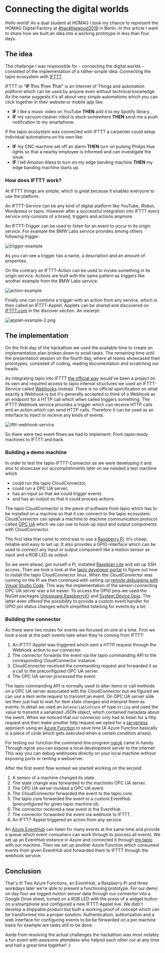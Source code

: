 # Connecting the digital worlds

Hello world! As a dual student at HOMAG I took my chance to represent the HOMAG Digital Factory at [#hackthewood2019](http://www.hackthewood.com) in Berlin. In this article I want to share how we built an idea into a working prototype in less than four days.

## The idea

The challenge I was responsible for - connecting the digital worlds - consisted of the implementation of a rather simple idea: Connecting the tapio ecosystem with [IFTTT](https://ifttt.com/).

IFTTT or "**IF T**his **T**hen **T**hat" is an Internet of Things and automation platform which can be used by anyone even without technical knowledge. As the name suggests it's all about very simple automations which you can click together in their website or mobile app like:

* **IF** I like a music video on YouTube **THEN** add it to my Spotify library.
* **IF** my vacuum cleaner robot is stuck somewhere **THEN** send me a push notification to my smartphone.

If the tapio ecosystem was connected with IFTTT a carpenter could setup individual automations on his own like:

* **IF** my CNC machine set off an alarm **THEN** turn on pulsing Philips Hue lights so that a nearby employee is informed and can investigate the issue.
* **IF** I tell Amazon Alexa to turn on my edge banding machine **THEN** my edge banding machine starts up.

### How does IFTTT work?

At IFTTT things are simple, which is great because it enables everyone to use the platform.

An IFTTT-Service can be any kind of digital platform like YouTube, iRobot, Wordpress or tapio. However after a successful integration into IFTTT every service only consists of a brand, triggers and actions anymore.

An IFTTT-Trigger can be used to listen for an event to occur in its origin service. For example the BMW Labs service provides among others following trigger:

![trigger-example](assets/trigger-example.png)

As you can see a trigger has a name, a description and an amount of properties.

On the contrary an IFTTT-Action can be used to invoke something in its origin service. Actions are built with the same pattern as triggers like another example from the BMW Labs service:

![action-example](assets/action-example.png)

Finally one can combine a trigger with an action from any service, which is then called an IFTTT-Applet. Applets can be shared and discovered on [IFTTT.com](http://www.ifttt.com/discover) in the discover section. An excerpt:

![applet-example-2.png](assets/applet-example-2.png)

## The implementation

On the first day of the hackathon we used the available time to create an implementation plan broken down to small tasks. The remaining time until the presentation session on the fourth day, where all teams showcased their prototypes, consisted of coding, reading documentation and scratching our heads.

As integrating tapio into IFTTT [the official way](https://platform.ifttt.com/docs) would've been a project on its own and required access to tapio internal structures we used an IFTTT-Service called [Webhooks](https://ifttt.com/maker_webhooks) instead. There is no official specification on what exactly a Webhook is but it's generally accepted to think of a Webhook as an endpoint for a HTTP call which when called triggers something. The IFTTT Webhook service provides a trigger which can receive HTTP calls and an action which can send HTTP calls. Therefore it can be used as an interface to inject or receive any kinds of events.

![ifttt-webhook-service](assets/ifttt-webhook-service.png)

So there were two event flows we had to implement: From tapio-ready machines to IFTTT and back.

### Building a demo machine

In order to test the tapio-IFTTT-Connector as we were developing it and also to showcase our accomplishments later on we needed a test machine which

* could run the tapio CloudConnector,
* could run a OPC UA server,
* has an input so that we could trigger events
* and has an output so that it could process actions.

The tapio CloudConnector is the piece of software from tapio which has to be installed on a machine so that it can connect to the tapio ecosystem. CloudConnector can speak a machine to machine communication protocol called [OPC UA](https://opcfoundation.org/about/opc-technologies/opc-ua/) which we can use to hook up input and output components with CloudConnector.

The first idea that came to mind was to use a [Raspberry Pi](https://www.raspberrypi.org/). It's cheap, reliable and easy to set up. It also provides a GPIO-interface which can be used to connect any input or output component like a motion sensor as input and a RGB LED as output.

So we went ahead, got ourself a Pi, installed [Raspbian Lite](https://www.raspberrypi.org/downloads/raspbian/) and set up SSH access. Then we took a look at the [tapio developer portal](https://developer.tapio.one) to figure out how to install the tapio CloudConnector linux. When the CloudConnector was running on the Pi we then continued with setting up [remote debugging with Visual Studio Code](https://www.hanselman.com/blog/RemoteDebuggingWithVSCodeOnWindowsToARaspberryPiUsingNETCoreOnARM.aspx). This way the implementation of the sensor-connecting OPC UA server was a lot easier. To access the GPIO pins we used the NuGet packages [Unosquare.RaspberryIO](https://github.com/unosquare/raspberryio) and [System.Device.Gpio](https://www.nuget.org/packages/System.Device.Gpio). The latter even offered the possibility to provide a custom event handler for GPIO pin status changes which simplified listening for events by a bit.

### Building the connector

As there were two routes for events we focused on one at a time. First we took a look at the path events take when they're coming from IFTTT:

1. An IFTTT-Applet was triggered which sent a HTTP request through the Webhook action to our connector.
2. The connector forwards the event via the tapio commanding API to the corresponding CloudConnector instance.
3. CloudConnector received the commanding request and forwarded it as a call to the preconfigured OPC UA server.
4. The OPC UA server processed the event.

The tapio commanding API is normally used to alter items or call methods on a OPC UA server associated with the CloudConnector but we figured we can use a item write request to transmit an event. On OPC UA server side we then just had to wait for item state changes and interpret them as events. In detail we used an `DataVariableState` of type `String` and used the value to transmit a serialized JSON object, which contained metadata about the event.
When we noticed that our connector only had to listen for a http request and then make another http request we opted for a [serverless](https://martinfowler.com/articles/serverless.html) approach using an [Azure Function](https://docs.microsoft.com/en-us/azure/azure-functions/) to save time (A Azure Function basically is a piece of code which gets executed when a certain condition arises).

For testing our function the command-line program [ngrok](https://ngrok.com/) came in handy. Through ngrok you can expose a local development server to the internet. This way you can debug webhooks directly on your local machine without exposing ports or renting a webserver.

After the first event flow worked we started working on the second:

1. A sensor of a machine changed its state.
2. The state change was forwarded to the machines OPC UA server.
3. The OPC UA server invoked a OPC UA event.
4. The CloudConnector forwarded the event to the tapio core.
5. The tapio core forwarded the event to a custom EventHub (preconfigured for given tapio machine id).
6. The connector received a new event in the EventHub.
7. The connector forwarded the event via webhook to IFTTT.
8. An IFTTT-Applet triggered an action from any service.

An [Azure EventHub](https://azure.microsoft.com/en-us/services/event-hubs/) can listen for many events at the same time and provide a queue which event consumers can work through to process all events. We set up an EventHub instance in Azure and connected it through [my tapio](https://admin.tapio.one/) with our machine. Then we set up another Azure Function which consumed events from given EventHub and forwarded them to IFTTT through the webhook service.

## Conclusion

That's it! Two Azure Functions, an EventHub, a Raspberry Pi and three workdays later we're able to present a functioning prototype. For our demo on day four we logged motion sensor data through our connector into a Google Drive sheet, turned on a RGB LED with the press of a widget button on a smartphone and configured a new IFTTT-Applet live. We didn't develop a shippable product but built a working proof of concept which can be transformed into a proper solution. Authentication, authorization and a web interface for configuring events to be be forwarded on a per machine basis for example are tasks still to be done.

Aside from resolving the actual challenges the hackathon was most notably a fun event with awesome attendees who helped each other out at any time and had a great time together! :)